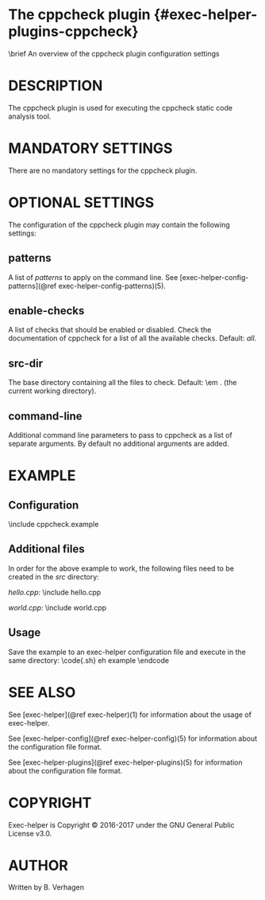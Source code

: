 The cppcheck plugin  {#exec-helper-plugins-cppcheck}
=====================
\brief An overview of the cppcheck plugin configuration settings

# DESCRIPTION
The cppcheck plugin is used for executing the cppcheck static code analysis tool.

# MANDATORY SETTINGS
There are no mandatory settings for the cppcheck plugin.

# OPTIONAL SETTINGS
The configuration of the cppcheck plugin may contain the following settings:

## patterns
A list of _patterns_ to apply on the command line. See [exec-helper-config-patterns](@ref exec-helper-config-patterns)(5).

## enable-checks
A list of checks that should be enabled or disabled. Check the documentation of cppcheck for a list of all the available checks. Default: _all_.

## src-dir
The base directory containing all the files to check. Default: \em . (the current working directory).

## command-line
Additional command line parameters to pass to cppcheck as a list of separate arguments. By default no additional arguments are added.

# EXAMPLE
## Configuration
\include cppcheck.example

## Additional files
In order for the above example to work, the following files need to be created in the _src_ directory:

_hello.cpp:_
\include hello.cpp

_world.cpp:_
\include world.cpp

## Usage
Save the example to an exec-helper configuration file and execute in the same directory:
\code{.sh}
eh example
\endcode

# SEE ALSO
See [exec-helper](@ref exec-helper)(1) for information about the usage of exec-helper.

See [exec-helper-config](@ref exec-helper-config)(5) for information about the configuration file format.

See [exec-helper-plugins](@ref exec-helper-plugins)(5) for information about the configuration file format.

# COPYRIGHT
Exec-helper is Copyright &copy; 2016-2017 under the GNU General Public License v3.0.

# AUTHOR
Written by B. Verhagen

